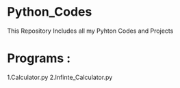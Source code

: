 # Python_Codes
This Repository Includes all my Pyhton Codes and Projects

# Programs : 
1.Calculator.py
2.Infinte_Calculator.py
